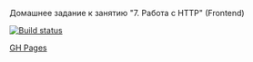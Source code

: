 Домашнее задание к занятию "7. Работа с HTTP" (Frontend)

[![Build status](https://ci.appveyor.com/api/projects/status/jtqsudyrxqdh2uuc?svg=true)](https://ci.appveyor.com/project/ludmila2107/httpFrontEnd)

[GH Pages](https://ludmila2107.github.io/httpFrontEnd/)

